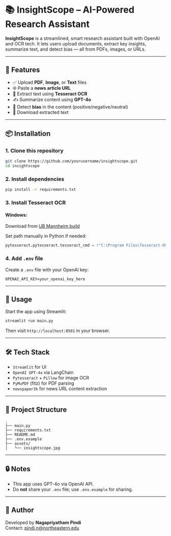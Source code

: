 
# 📚 InsightScope – AI-Powered Research Assistant

**InsightScope** is a streamlined, smart research assistant built with OpenAI and OCR tech. It lets users upload documents, extract key insights, summarize text, and detect bias — all from PDFs, images, or URLs.

---

## 🚀 Features

- ✅ Upload **PDF**, **Image**, or **Text** files
- 🌐 Paste a **news article URL**
- 🧠 Extract text using **Tesseract OCR**
- ✍️ Summarize content using **GPT-4o**
- 🧠 Detect **bias** in the content (positive/negative/neutral)
- 💾 Download extracted text

---

## 📦 Installation

### 1. Clone this repository
```bash
git clone https://github.com/yourusername/insightscope.git
cd insightscope
```

### 2. Install dependencies
```bash
pip install -r requirements.txt
```

### 3. Install Tesseract OCR

#### Windows:
Download from [UB Mannheim build](https://github.com/UB-Mannheim/tesseract/wiki)

Set path manually in Python if needed:
```python
pytesseract.pytesseract.tesseract_cmd = r"C:\Program Files\Tesseract-OCR\tesseract.exe"
```

### 4. Add `.env` file
Create a `.env` file with your OpenAI key:

```
OPENAI_API_KEY=your_openai_key_here
```

---

## 🧠 Usage

Start the app using Streamlit:

```bash
streamlit run main.py
```

Then visit `http://localhost:8501` in your browser.

---

## 🛠 Tech Stack

- `Streamlit` for UI
- `OpenAI GPT-4o` via LangChain
- `Pytesseract` + `Pillow` for image OCR
- `PyMuPDF` (fitz) for PDF parsing
- `newspaper3k` for news URL content extraction

---

## 📁 Project Structure

```
.
├── main.py
├── requirements.txt
├── README.md
├── .env.example
├── assets/
│   └── insightscope.jpg
```

---

## 🔒 Notes

- This app uses GPT-4o via OpenAI API.
- Do **not** share your `.env` file; use `.env.example` for sharing.

---

## 🙌 Author

Developed by **Nagapriyatham Pindi**  
Contact: [pindi.n@northeastern.edu](mailto:pindi.n@northeastern.edu)
